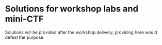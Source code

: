 # Solutions for workshop labs and mini-CTF

Solutions will be provided after the workshop delivery, providing here would defeat the purpose.
